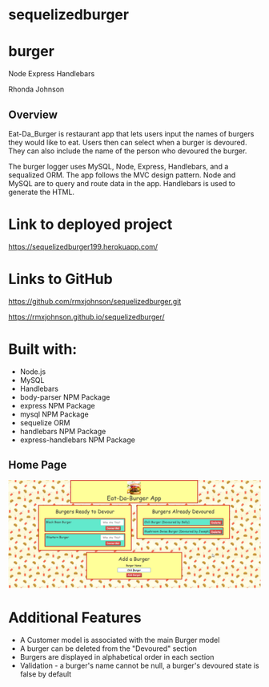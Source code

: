 # sequelizedburger
# burger

Node Express Handlebars

Rhonda Johnson

## Overview

Eat-Da_Burger is restaurant app that lets users input the names of burgers they would like to eat.  Users then can select when a burger is devoured. They can also include the name of the person who devoured the burger.

The burger logger uses MySQL, Node, Express, Handlebars, and a sequalized ORM.  The app follows the MVC design pattern.  Node and MySQL are to query and route data in the app.  Handlebars is used to generate the HTML. 

# Link to deployed project
https://sequelizedburger199.herokuapp.com/

# Links to GitHub
https://github.com/rmxjohnson/sequelizedburger.git

https://rmxjohnson.github.io/sequelizedburger/




# Built with:
 * Node.js
 * MySQL
 * Handlebars
 * body-parser NPM Package
 * express NPM Package
 * mysql NPM Package
 * sequelize ORM
 * handlebars NPM Package
 * express-handlebars NPM Package


## Home Page

![home.png](public/assets/img/burger-app.png)


# Additional Features
 * A Customer model is associated with the main Burger model
 * A burger can be deleted from the "Devoured" section
 * Burgers are displayed in alphabetical order in each section
 * Validation - a burger's name cannot be null, a burger's devoured state is false by default

